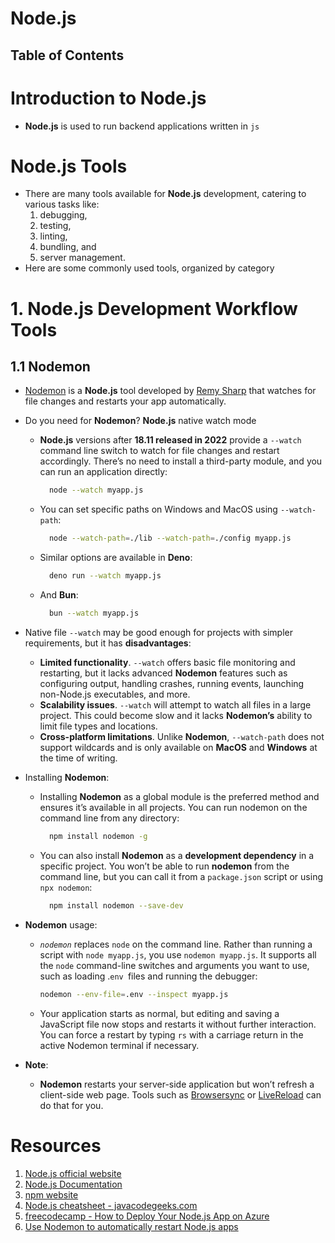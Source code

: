 # Node.js

## Table of Contents

# Introduction to Node.js

- **Node.js** is used to run backend applications written in `js`

# Node.js Tools

- There are many tools available for **Node.js** development, catering to various tasks like:
  1. debugging,
  2. testing,
  3. linting,
  4. bundling, and
  5. server management.
- Here are some commonly used tools, organized by category

# 1. Node.js Development Workflow Tools

## 1.1 Nodemon

- [Nodemon](https://nodemon.io/) is a **Node.js** tool developed by [Remy Sharp](https://github.com/remy) that watches for file changes and restarts your app automatically.
- Do you need for **Nodemon**? **Node.js** native watch mode
  - **Node.js** versions after **18.11 released in 2022** provide a `--watch` command line switch to watch for file changes and restart accordingly. There’s no need to install a third-party module, and you can run an application directly:
    ```sh
      node --watch myapp.js
    ```
  - You can set specific paths on Windows and MacOS using `--watch-path`:
    ```sh
      node --watch-path=./lib --watch-path=./config myapp.js
    ```
  - Similar options are available in **Deno**:
    ```sh
      deno run --watch myapp.js
    ```
  - And **Bun**:
    ```sh
      bun --watch myapp.js
    ```
- Native file `--watch` may be good enough for projects with simpler requirements, but it has **disadvantages**:

  - **Limited functionality**. `--watch` offers basic file monitoring and restarting, but it lacks advanced **Nodemon** features such as configuring output, handling crashes, running events, launching non-Node.js executables, and more.
  - **Scalability issues**. `--watch` will attempt to watch all files in a large project. This could become slow and it lacks **Nodemon’s** ability to limit file types and locations.
  - **Cross-platform limitations**. Unlike **Nodemon**, `--watch-path` does not support wildcards and is only available on **MacOS** and **Windows** at the time of writing.

- Installing **Nodemon**:

  - Installing **Nodemon** as a global module is the preferred method and ensures it’s available in all projects. You can run nodemon on the command line from any directory:
    ```sh
      npm install nodemon -g
    ```
  - You can also install **Nodemon** as a **development dependency** in a specific project. You won’t be able to run **nodemon** from the command line, but you can call it from a `package.json` script or using `npx nodemon`:
    ```sh
      npm install nodemon --save-dev
    ```

- **Nodemon** usage:

  - _`nodemon`_ replaces `node` on the command line. Rather than running a script with `node myapp.js`, you use `nodemon myapp.js`. It supports all the `node` command-line switches and arguments you want to use, such as loading .`env `files and running the debugger:
    ```sh
    nodemon --env-file=.env --inspect myapp.js
    ```
  - Your application starts as normal, but editing and saving a JavaScript file now stops and restarts it without further interaction. You can force a restart by typing `rs` with a carriage return in the active Nodemon terminal if necessary.

- **Note**:

  - **Nodemon** restarts your server-side application but won’t refresh a client-side web page. Tools such as [Browsersync](https://browsersync.io/) or [LiveReload](https://livereload.net/) can do that for you.

# Resources

1. [Node.js official website](https://nodejs.org/en)
2. [Node.js Documentation](https://nodejs.org/docs/)
3. [npm website](https://www.npmjs.com/)
4. [Node.js cheatsheet - javacodegeeks.com](https://www.javacodegeeks.com/node-js-cheatsheet.html?ref=dailydev)
5. [freecodecamp - How to Deploy Your Node.js App on Azure](https://www.freecodecamp.org/news/how-to-deploy-node-js-app-on-azure/?ref=dailydev)
6. [Use Nodemon to automatically restart Node.js apps](https://blog.openreplay.com/use-nodemon-to-automatically-restart-node-js-apps/?ref=dailydev)
